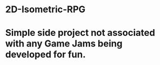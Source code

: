 # 2D-Isometric-RPG
# Simple side project not associated with any Game Jams being developed for fun.
